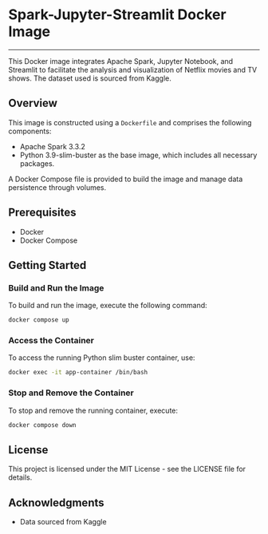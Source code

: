 # Spark-Jupyter-Streamlit Docker Image

---

This Docker image integrates Apache Spark, Jupyter Notebook, and Streamlit to facilitate the analysis and visualization of Netflix movies and TV shows. The dataset used is sourced from Kaggle.

## Overview

This image is constructed using a `Dockerfile` and comprises the following components:

- Apache Spark 3.3.2
- Python 3.9-slim-buster as the base image, which includes all necessary packages.

A Docker Compose file is provided to build the image and manage data persistence through volumes.

## Prerequisites

- Docker
- Docker Compose

## Getting Started

### Build and Run the Image

To build and run the image, execute the following command:

```bash
docker compose up
```

### Access the Container

To access the running Python slim buster container, use:

```bash
docker exec -it app-container /bin/bash
```

### Stop and Remove the Container

To stop and remove the running container, execute:

```bash
docker compose down
```

## License

This project is licensed under the MIT License - see the LICENSE file for details.

## Acknowledgments

- Data sourced from Kaggle
